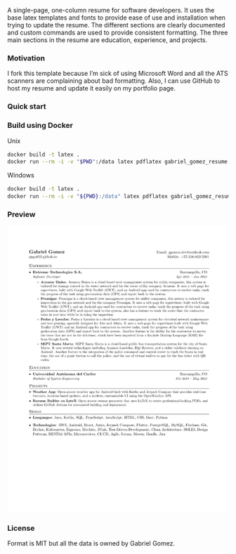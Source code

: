 A single-page, one-column resume for software developers. It uses the base latex templates and fonts to provide ease of use and installation when trying to update the resume. The different sections are clearly documented and custom commands are used to provide consistent formatting. The three main sections in the resume are education, experience, and projects.

### Motivation

I fork this template because I’m sick of using Microsoft Word and all the ATS scanners are complaining about bad formatting. Also, I can use GitHub to host my resume and update it easily on my portfolio page.

### Quick start

### Build using Docker

Unix

```sh
docker build -t latex .
docker run --rm -i -v "$PWD":/data latex pdflatex gabriel_gomez_resume.tex
```

Windows

```sh
docker build -t latex .
docker run --rm -i -v "${PWD}:/data" latex pdflatex gabriel_gomez_resume.tex
```

### Preview

![Resume Screenshot](/sample_image.png)

### License

Format is MIT but all the data is owned by Gabriel Gomez.
